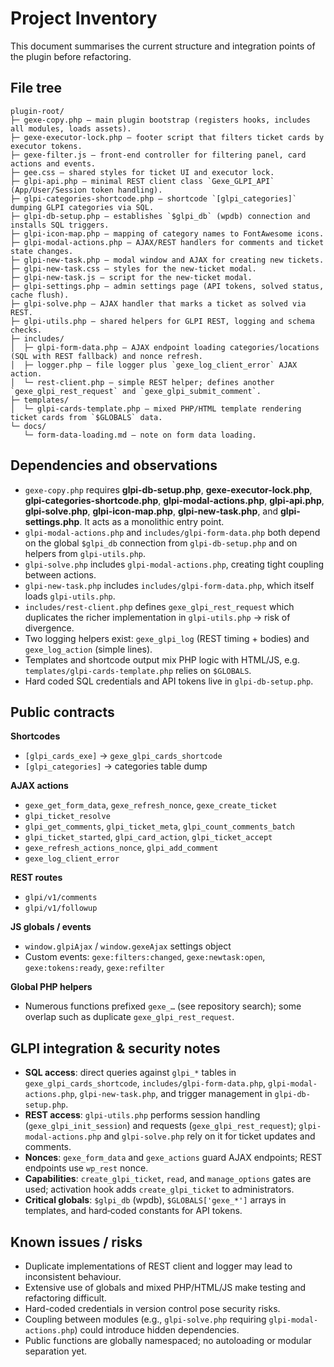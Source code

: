 # Project Inventory

This document summarises the current structure and integration points of the plugin before refactoring.

## File tree

```
plugin-root/
├─ gexe-copy.php — main plugin bootstrap (registers hooks, includes all modules, loads assets).
├─ gexe-executor-lock.php — footer script that filters ticket cards by executor tokens.
├─ gexe-filter.js — front‑end controller for filtering panel, card actions and events.
├─ gee.css — shared styles for ticket UI and executor lock.
├─ glpi-api.php — minimal REST client class `Gexe_GLPI_API` (App/User/Session token handling).
├─ glpi-categories-shortcode.php — shortcode `[glpi_categories]` dumping GLPI categories via SQL.
├─ glpi-db-setup.php — establishes `$glpi_db` (wpdb) connection and installs SQL triggers.
├─ glpi-icon-map.php — mapping of category names to FontAwesome icons.
├─ glpi-modal-actions.php — AJAX/REST handlers for comments and ticket state changes.
├─ glpi-new-task.php — modal window and AJAX for creating new tickets.
├─ glpi-new-task.css — styles for the new‑ticket modal.
├─ glpi-new-task.js — script for the new‑ticket modal.
├─ glpi-settings.php — admin settings page (API tokens, solved status, cache flush).
├─ glpi-solve.php — AJAX handler that marks a ticket as solved via REST.
├─ glpi-utils.php — shared helpers for GLPI REST, logging and schema checks.
├─ includes/
│  ├─ glpi-form-data.php — AJAX endpoint loading categories/locations (SQL with REST fallback) and nonce refresh.
│  ├─ logger.php — file logger plus `gexe_log_client_error` AJAX action.
│  └─ rest-client.php — simple REST helper; defines another `gexe_glpi_rest_request` and `gexe_glpi_submit_comment`.
├─ templates/
│  └─ glpi-cards-template.php — mixed PHP/HTML template rendering ticket cards from `$GLOBALS` data.
└─ docs/
   └─ form-data-loading.md — note on form data loading.
```

## Dependencies and observations

- `gexe-copy.php` requires **glpi-db-setup.php**, **gexe-executor-lock.php**, **glpi-categories-shortcode.php**, **glpi-modal-actions.php**, **glpi-api.php**, **glpi-solve.php**, **glpi-icon-map.php**, **glpi-new-task.php**, and **glpi-settings.php**. It acts as a monolithic entry point.
- `glpi-modal-actions.php` and `includes/glpi-form-data.php` both depend on the global `$glpi_db` connection from `glpi-db-setup.php` and on helpers from `glpi-utils.php`.
- `glpi-solve.php` includes `glpi-modal-actions.php`, creating tight coupling between actions.
- `glpi-new-task.php` includes `includes/glpi-form-data.php`, which itself loads `glpi-utils.php`.
- `includes/rest-client.php` defines `gexe_glpi_rest_request` which duplicates the richer implementation in `glpi-utils.php` → risk of divergence.
- Two logging helpers exist: `gexe_glpi_log` (REST timing + bodies) and `gexe_log_action` (simple lines).
- Templates and shortcode output mix PHP logic with HTML/JS, e.g. `templates/glpi-cards-template.php` relies on `$GLOBALS`.
- Hard coded SQL credentials and API tokens live in `glpi-db-setup.php`.

## Public contracts

**Shortcodes**
- `[glpi_cards_exe]` → `gexe_glpi_cards_shortcode`
- `[glpi_categories]` → categories table dump

**AJAX actions**
- `gexe_get_form_data`, `gexe_refresh_nonce`, `gexe_create_ticket`
- `glpi_ticket_resolve`
- `glpi_get_comments`, `glpi_ticket_meta`, `glpi_count_comments_batch`
- `glpi_ticket_started`, `glpi_card_action`, `glpi_ticket_accept`
- `gexe_refresh_actions_nonce`, `glpi_add_comment`
- `gexe_log_client_error`

**REST routes**
- `glpi/v1/comments`
- `glpi/v1/followup`

**JS globals / events**
- `window.glpiAjax` / `window.gexeAjax` settings object
- Custom events: `gexe:filters:changed`, `gexe:newtask:open`, `gexe:tokens:ready`, `gexe:refilter`

**Global PHP helpers**
- Numerous functions prefixed `gexe_…` (see repository search); some overlap such as duplicate `gexe_glpi_rest_request`.

## GLPI integration & security notes

- **SQL access**: direct queries against `glpi_*` tables in `gexe_glpi_cards_shortcode`, `includes/glpi-form-data.php`, `glpi-modal-actions.php`, `glpi-new-task.php`, and trigger management in `glpi-db-setup.php`.
- **REST access**: `glpi-utils.php` performs session handling (`gexe_glpi_init_session`) and requests (`gexe_glpi_rest_request`); `glpi-modal-actions.php` and `glpi-solve.php` rely on it for ticket updates and comments.
- **Nonces**: `gexe_form_data` and `gexe_actions` guard AJAX endpoints; REST endpoints use `wp_rest` nonce.
- **Capabilities**: `create_glpi_ticket`, `read`, and `manage_options` gates are used; activation hook adds `create_glpi_ticket` to administrators.
- **Critical globals**: `$glpi_db` (wpdb), `$GLOBALS['gexe_*']` arrays in templates, and hard‑coded constants for API tokens.

## Known issues / risks

- Duplicate implementations of REST client and logger may lead to inconsistent behaviour.
- Extensive use of globals and mixed PHP/HTML/JS make testing and refactoring difficult.
- Hard-coded credentials in version control pose security risks.
- Coupling between modules (e.g., `glpi-solve.php` requiring `glpi-modal-actions.php`) could introduce hidden dependencies.
- Public functions are globally namespaced; no autoloading or modular separation yet.

